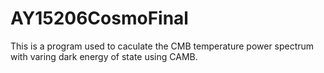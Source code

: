 # AY15206CosmoFinal
This is a program used to caculate the CMB temperature power spectrum with varing dark energy of state using CAMB.
